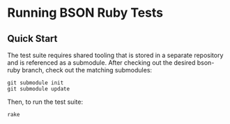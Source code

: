 # Running BSON Ruby Tests

## Quick Start

The test suite requires shared tooling that is stored in a separate repository
and is referenced as a submodule. After checking out the desired bson-ruby
branch, check out the matching submodules:

    git submodule init
    git submodule update

Then, to run the test suite:

    rake
